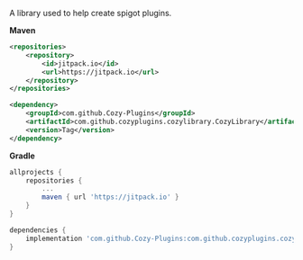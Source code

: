 A library used to help create spigot plugins.

**Maven**

```xml
<repositories>
    <repository>
        <id>jitpack.io</id>
        <url>https://jitpack.io</url>
    </repository>
</repositories>
```

```xml
<dependency>
    <groupId>com.github.Cozy-Plugins</groupId>
    <artifactId>com.github.cozyplugins.cozylibrary.CozyLibrary</artifactId>
    <version>Tag</version>
</dependency>
```

**Gradle**

```gradle
allprojects {
    repositories {
        ...
        maven { url 'https://jitpack.io' }
    }
}
```

```gradle
dependencies {
    implementation 'com.github.Cozy-Plugins:com.github.cozyplugins.cozylibrary.CozyLibrary:-SNAPSHOT'
}
```